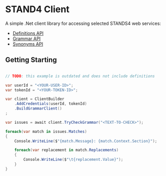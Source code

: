 # STAND4 Client

A simple .Net client library for accessing selected STANDS4 web services:

- [Definitions API](https://www.definitions.net/definitions_api.php)
- [Grammar API](https://www.grammar.com/grammar_api.php)
- [Synonyms API](https://www.synonyms.com/synonyms_api.php)

## Getting Starting

```csharp

// TODO: this example is outdated and does not include definitions

var userId = "<YOUR-USER-ID>";
var tokenId = "<YOUR-TOKEN-ID>";

var client = ClientBuilder
    .AddCredentials(userId, tokenId)
    .BuildGrammarClient()
;

var issues = await client.TryCheckGrammar("<TEXT-TO-CHECK>");

foreach(var match in issues.Matches)
{
    Console.WriteLine($"{match.Message}: {match.Context.Section}");

    foreach(var replacement in match.Replacements)
    {
        Console.WriteLine($"\t{replacement.Value}");
    }
}

```
